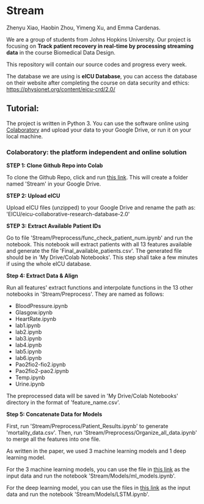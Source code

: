 # Stream

Zhenyu Xiao, Haobin Zhou, Yimeng Xu, and Emma Cardenas.

We are a group of students from Johns Hopkins University. Our project is focusing on **Track patient recovery in real-time by processing streaming data** in the course Biomedical Data Design.

This repository will contain our source codes and progress every week.

The database we are using is **eICU Database**, you can access the database on their website after completing the course on data security and ethics: https://physionet.org/content/eicu-crd/2.0/

## <a name="Tutorial">Tutorial:</a>
The project is written in Python 3. You can use the software online using [Colaboratory](#Colaboratory) and upload your data to your Google Drive, or run it on your local machine. 

### <a name="Colaboratory">Colaboratory:</a> the platform independent and online solution

**STEP 1: Clone Github Repo into Colab**

To clone the Github Repo, click and run [this link](https://colab.research.google.com/drive/10gxtdar30BKisl2nQVtBzF25HMZpFht3?usp=drive_linkhttps://colab.research.google.com/drive/10gxtdar30BKisl2nQVtBzF25HMZpFht3?usp=drive_link). This will create a folder named 'Stream' in your Google Drive.


**STEP 2: Upload eICU**

Upload eICU files (unzipped) to your Google Drive and rename the path as: 'EICU/eicu-collaborative-research-database-2.0'


**STEP 3: Extract Available Patient IDs**

Go to file 'Stream/Preprocess/func_check_patient_num.ipynb' and run the notebook. This notebook will extract patients with all 13 features available and generate the file 'Final_available_patients.csv'. The generated file should be in 'My Drive/Colab Notebooks'. This step shall take a few minutes if using the whole eICU database.


**Step 4: Extract Data & Align**

Run all features' extract functions and interpolate functions in the 13 other notebooks in 'Stream/Preprocess'. They are named as follows:
* BloodPressure.ipynb
* Glasgow.ipynb
* HeartRate.ipynb
* lab1.ipynb
* lab2.ipynb
* lab3.ipynb
* lab4.ipynb
* lab5.ipynb
* lab6.ipynb
* Pao2fio2-fio2.ipynb
* Pao2fio2-pao2.ipynb
* Temp.ipynb
* Urine.ipynb

The preprocessed data will be saved in 'My Drive/Colab Notebooks' directory in the format of 'feature_name.csv'. 


**Step 5: Concatenate Data for Models**

First, run 'Stream/Preprocess/Patient_Results.ipynb' to generate 'mortality_data.csv'. Then, run 'Stream/Preprocess/Organize_all_data.ipynb' to merge all the features into one file.

As written in the paper, we used 3 machine learning models and 1 deep learning model.

For the 3 machine learning models, you can use the file in [this link](https://drive.google.com/file/d/10RkQjXARP12Cg5cZ0VMmo3SdQujcRlHw/view?usp=drive_link) as the input data and run the notebook 'Stream/Models/ml_models.ipynb'.

For the deep learning model, you can use the files in [this link](https://drive.google.com/drive/folders/16Yx3xpf1utNfylB_NOchDhEWlTB2L7U5?usp=drive_link) as the input data and run the notebook 'Stream/Models/LSTM.ipynb'.

